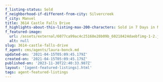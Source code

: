 ```yaml
---
f_listing-status: Sold
f_neighborhood-if-different-from-city: Silvercreek
f_city: Manvel
title: 3614 Castle Falls Drive
f_highlights-about-this-listing-max-200-characters: Sold in 7 Days in Nov 2020
f_featured-image:
  url: /assets/external/6077ca99ac4c25168e28b09b_60218424daebfimg-1-2.jpeg
  alt: null
slug: 3614-castle-falls-drive
f_agent: cms/agents/laura-bonck.md
updated-on: '2021-04-15T05:09:45.179Z'
created-on: '2021-04-15T05:09:45.179Z'
published-on: '2023-11-30T22:40:33.987Z'
layout: '[agent-featured-listings].html'
tags: agent-featured-listings
---
```



